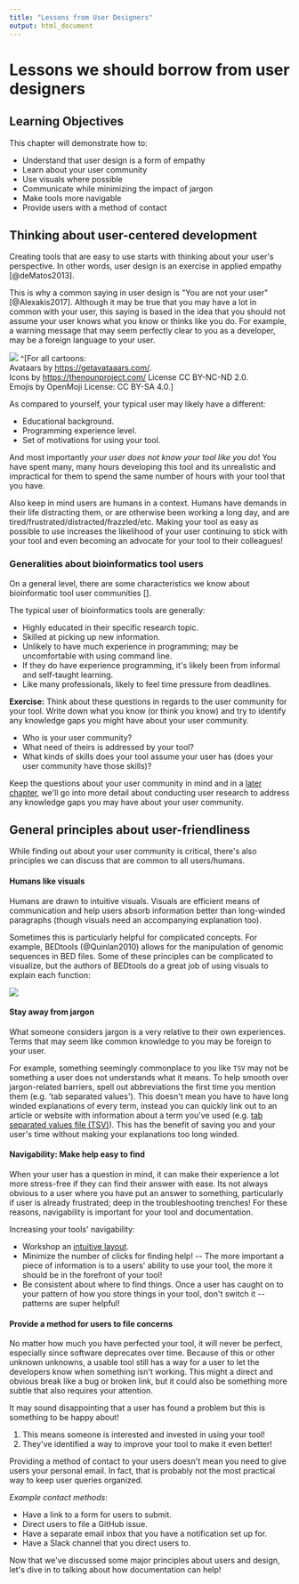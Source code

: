 ```yaml
---
title: "Lessons from User Designers"
output: html_document
---
```


# Lessons we should borrow from user designers

## Learning Objectives

This chapter will demonstrate how to:  

- Understand that user design is a form of empathy 
- Learn about your user community 
- Use visuals where possible 
- Communicate while minimizing the impact of jargon 
- Make tools more navigable
- Provide users with a method of contact

## Thinking about user-centered development

Creating tools that are easy to use starts with thinking about your user's perspective. 
In other words, user design is an exercise in applied empathy [@deMatos2013]. 

This is why a common saying in user design is "You are not your user"[@Alexakis2017].
Although it may be true that you may have a lot in common with your user, this saying is based in the idea that you should not assume your user knows what you know or thinks like you do. 
For example, a warning message that may seem perfectly clear to you as a developer, may be a foreign language to your user. 

![](https://docs.google.com/presentation/d/1cd434bkLer_CJ04GzpsZwzeEA9gjc5Ho6QimiHPbyEg/export/png?id=1cd434bkLer_CJ04GzpsZwzeEA9gjc5Ho6QimiHPbyEg&pageid=gcd0e3791ab_0_0)
^[For all cartoons:     
Avataars by https://getavataaars.com/.   
Icons by https://thenounproject.com/ License CC BY-NC-ND 2.0.     
Emojis by OpenMoji License: CC BY-SA 4.0.]

As compared to yourself, your typical user may likely have a different:  
- Educational background.  
- Programming experience level.  
- Set of motivations for using your tool.  

And most importantly _your user does not know your tool like you do_! 
You have spent many, many hours developing this tool and its unrealistic and impractical for them to spend the same number of hours with your tool that you have. 

Also keep in mind users are humans in a context. 
Humans have demands in their life distracting them, or are otherwise been working a long day, and are tired/frustrated/distracted/frazzled/etc.
Making your tool as easy as possible to use increases the likelihood of your user continuing to stick with your tool and even becoming an advocate for your tool to their colleagues!

### Generalities about bioinformatics tool users

On a general level, there are some characteristics we know about bioinformatic tool user communities [].  

The typical user of bioinformatics tools are generally:  
- Highly educated in their specific research topic.  
- Skilled at picking up new information.  
- Unlikely to have much experience in programming; may be uncomfortable with using command line.
- If they do have experience programming, it's likely been from informal and self-taught learning.  
- Like many professionals, likely to feel time pressure from deadlines.  

__Exercise:__ Think about these questions in regards to the user community for your tool. 
Write down what you know (or think you know) and try to identify any knowledge gaps you might have about your user community. 

- Who is your user community? 
- What need of theirs is addressed by your tool? 
- What kinds of skills does your tool assume your user has (does your user community have those skills)?

Keep the questions about your user community in mind and in a [later chapter](), we'll go into more detail about conducting user research to address any knowledge gaps you may have about your user community.

## General principles about user-friendliness  

While finding out about your user community is critical, there's also principles we can discuss that are common to all users/humans.

#### Humans like visuals

Humans are drawn to intuitive visuals.
Visuals are efficient means of communication and help users absorb information better than long-winded paragraphs (though visuals need an accompanying explanation too).

Sometimes this is particularly helpful for complicated concepts. 
For example, BEDtools (@Quinlan2010) allows for the manipulation of genomic sequences in BED files. 
Some of these principles can be complicated to visualize, but the authors of BEDtools do a great job of using visuals to explain each function: 

![](https://docs.google.com/presentation/d/1cd434bkLer_CJ04GzpsZwzeEA9gjc5Ho6QimiHPbyEg/export/png?id=1cd434bkLer_CJ04GzpsZwzeEA9gjc5Ho6QimiHPbyEg&pageid=gcd0e3791ab_0_44)

#### Stay away from jargon

What someone considers jargon is a very relative to their own experiences.  
Terms that may seem like common knowledge to you may be foreign to your user. 

For example, something seemingly commonplace to you like `TSV` may not be something a user does not understands what it means. 
To help smooth over jargon-related barriers, spell out abbreviations the first time you mention them (e.g. 'tab separated values').
This doesn't mean you have to have long winded explanations of every term, instead you can quickly link out to an article or website with information about a term you've used (e.g. [tab separated values file (TSV)](https://en.wikipedia.org/wiki/Tab-separated_values)). 
This has the benefit of saving you and your user's time without making your explanations too long winded. 

#### Navigability: Make help easy to find

When your user has a question in mind, it can make their experience a lot more stress-free if they can find their answer with ease.
Its not always obvious to a user where you have put an answer to something, particularly if user is already frustrated; deep in the troubleshooting trenches!
For these reasons, navigability is important for your tool and documentation.

Increasing your tools' navigability:   
- Workshop an [intuitive layout](https://www.oreilly.com/library/view/designing-interfaces/0596008031/ch04.html).    
- Minimize the number of clicks for finding help! -- The more important a piece of information is to a users' ability to use your tool, the more it should be in the forefront of your tool!  
- Be consistent about where to find things. Once a user has caught on to your pattern of how you store things in your tool, don't switch it -- patterns are super helpful!  

#### Provide a method for users to file concerns

No matter how much you have perfected your tool, it will never be perfect, especially since software deprecates over time. 
Because of this or other unknown unknowns, a usable tool still has a way for a user to let the developers know when something isn't working. 
This might a direct and obvious break like a bug or broken link, but it could also be something more subtle that also requires your attention. 

It may sound disappointing that a user has found a problem but this is something to be happy about!  

1) This means someone is interested and invested in using your tool!   
2) They've identified a way to improve your tool to make it even better!  

Providing a method of contact to your users doesn't mean you need to give users your personal email. 
In fact, that is probably not the most practical way to keep user queries organized. 

_Example contact methods_:   
- Have a link to a form for users to submit.   
- Direct users to file a GitHub issue.    
- Have a separate email inbox that you have a notification set up for. 
- Have a Slack channel that you direct users to.    

Now that we've discussed some major principles about users and design, let's dive in to talking about how documentation can help!
